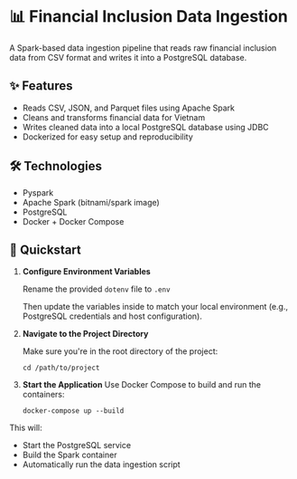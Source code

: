 # 📊 Financial Inclusion Data Ingestion

A Spark-based data ingestion pipeline that reads raw financial inclusion data from CSV format and writes it into a PostgreSQL database.

## ✨ Features

- Reads CSV, JSON, and Parquet files using Apache Spark
- Cleans and transforms financial data for Vietnam
- Writes cleaned data into a local PostgreSQL database using JDBC
- Dockerized for easy setup and reproducibility

## 🛠️ Technologies

- Pyspark
- Apache Spark (bitnami/spark image)
- PostgreSQL
- Docker + Docker Compose

## 🚀 Quickstart

1. **Configure Environment Variables**

   Rename the provided `dotenv` file to `.env`

   Then update the variables inside to match your local environment (e.g., PostgreSQL credentials and host configuration).

2. **Navigate to the Project Directory**
   
   Make sure you're in the root directory of the project:

   `cd /path/to/project`

3. **Start the Application**
   Use Docker Compose to build and run the containers:

   `docker-compose up --build`

This will:
- Start the PostgreSQL service
- Build the Spark container
- Automatically run the data ingestion script
